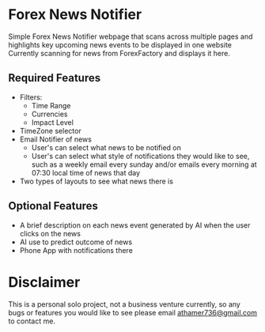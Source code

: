 # Forex News Notifier
Simple Forex News Notifier webpage that scans across multiple pages and highlights key upcoming news events to be displayed in one website
Currently scanning for news from ForexFactory and displays it here.

## Required Features

- Filters:
    - Time Range
    - Currencies
    - Impact Level
- TimeZone selector
- Email Notifier of news
    - User's can select what news to be notified on
    - User's can select what style of notifications they would like to see, such as a weekly email every sunday and/or emails every morning at 07:30 local time of news that day
- Two types of layouts to see what news there is

## Optional Features

- A brief description on each news event generated by AI when the user clicks on the news
- AI use to predict outcome of news
- Phone App with notifications there

# Disclaimer

This is a personal solo project, not a business venture currently, so any bugs or features you would like to see please email athamer736@gmail.com to contact me. 
                    
